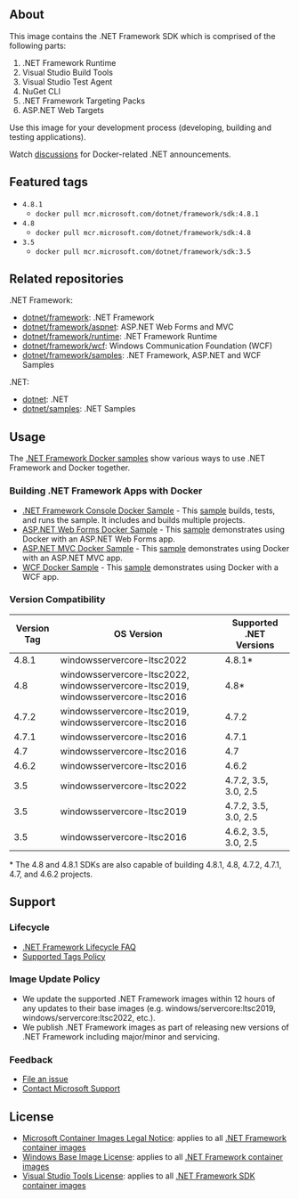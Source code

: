 ## About

This image contains the .NET Framework SDK which is comprised of the following parts:

1. .NET Framework Runtime
1. Visual Studio Build Tools
1. Visual Studio Test Agent
1. NuGet CLI
1. .NET Framework Targeting Packs
1. ASP.NET Web Targets

Use this image for your development process (developing, building and testing applications).

Watch [discussions](https://github.com/microsoft/dotnet-framework-docker/discussions/categories/announcements) for Docker-related .NET announcements.

## Featured tags

* `4.8.1`
  * `docker pull mcr.microsoft.com/dotnet/framework/sdk:4.8.1`
* `4.8`
  * `docker pull mcr.microsoft.com/dotnet/framework/sdk:4.8`
* `3.5`
  * `docker pull mcr.microsoft.com/dotnet/framework/sdk:3.5`

## Related repositories

.NET Framework:

* [dotnet/framework](https://mcr.microsoft.com/catalog?search=dotnet/framework): .NET Framework
* [dotnet/framework/aspnet](https://mcr.microsoft.com/product/dotnet/framework/aspnet/about): ASP.NET Web Forms and MVC
* [dotnet/framework/runtime](https://mcr.microsoft.com/product/dotnet/framework/runtime/about): .NET Framework Runtime
* [dotnet/framework/wcf](https://mcr.microsoft.com/product/dotnet/framework/wcf/about): Windows Communication Foundation (WCF)
* [dotnet/framework/samples](https://mcr.microsoft.com/product/dotnet/framework/samples/about): .NET Framework, ASP.NET and WCF Samples

.NET:

* [dotnet](https://mcr.microsoft.com/catalog?search=dotnet): .NET
* [dotnet/samples](https://mcr.microsoft.com/product/dotnet/samples/about): .NET Samples

## Usage

The [.NET Framework Docker samples](https://github.com/microsoft/dotnet-framework-docker/blob/main/samples/README.md) show various ways to use .NET Framework and Docker together.

### Building .NET Framework Apps with Docker

* [.NET Framework Console Docker Sample](https://github.com/microsoft/dotnet-framework-docker/tree/main/samples/dotnetapp/README.md) - This [sample](https://github.com/microsoft/dotnet-framework-docker/tree/main/samples/dotnetapp/Dockerfile) builds, tests, and runs the sample. It includes and builds multiple projects.
* [ASP.NET Web Forms Docker Sample](https://github.com/microsoft/dotnet-framework-docker/tree/main/samples/aspnetapp/README.md) - This [sample](https://github.com/microsoft/dotnet-framework-docker/tree/main/samples/aspnetapp/Dockerfile) demonstrates using Docker with an ASP.NET Web Forms app.
* [ASP.NET MVC Docker Sample](https://github.com/microsoft/dotnet-framework-docker/tree/main/samples/aspnetmvcapp/README.md) - This [sample](https://github.com/microsoft/dotnet-framework-docker/tree/main/samples/aspnetmvcapp/Dockerfile) demonstrates using Docker with an ASP.NET MVC app.
* [WCF Docker Sample](https://github.com/microsoft/dotnet-framework-docker/tree/main/samples/wcfapp/README.md) - This [sample](https://github.com/microsoft/dotnet-framework-docker/tree/main/samples/wcfapp/) demonstrates using Docker with a WCF app.

### Version Compatibility

Version Tag | OS Version | Supported .NET Versions
-- | -- | --
4.8.1 | windowsservercore-ltsc2022 | 4.8.1*
4.8 | windowsservercore-ltsc2022, windowsservercore-ltsc2019, windowsservercore-ltsc2016 | 4.8*
4.7.2 | windowsservercore-ltsc2019, windowsservercore-ltsc2016 | 4.7.2
4.7.1 | windowsservercore-ltsc2016 | 4.7.1
4.7 | windowsservercore-ltsc2016 | 4.7
4.6.2 | windowsservercore-ltsc2016 | 4.6.2
3.5 | windowsservercore-ltsc2022 | 4.7.2, 3.5, 3.0, 2.5
3.5 | windowsservercore-ltsc2019 | 4.7.2, 3.5, 3.0, 2.5
3.5 | windowsservercore-ltsc2016 | 4.6.2, 3.5, 3.0, 2.5

\* The 4.8 and 4.8.1 SDKs are also capable of building 4.8.1, 4.8, 4.7.2, 4.7.1, 4.7, and 4.6.2 projects.

## Support

### Lifecycle

* [.NET Framework Lifecycle FAQ](https://support.microsoft.com/help/17455/lifecycle-faq-net-framework)
* [Supported Tags Policy](https://github.com/microsoft/dotnet-framework-docker/blob/main/documentation/supported-tags.md)

### Image Update Policy

* We update the supported .NET Framework images within 12 hours of any updates to their base images (e.g. windows/servercore:ltsc2019, windows/servercore:ltsc2022, etc.).
* We publish .NET Framework images as part of releasing new versions of .NET Framework including major/minor and servicing.

### Feedback

* [File an issue](https://github.com/microsoft/dotnet-framework-docker/issues/new/choose)
* [Contact Microsoft Support](https://support.microsoft.com/contactus/)

## License

* [Microsoft Container Images Legal Notice](https://aka.ms/mcr/osslegalnotice): applies to all [.NET Framework container images](https://mcr.microsoft.com/catalog?search=dotnet/framework)
* [Windows Base Image License](https://learn.microsoft.com/en-us/virtualization/windowscontainers/images-eula): applies to all [.NET Framework container images](https://mcr.microsoft.com/catalog?search=dotnet/framework)
* [Visual Studio Tools License](https://visualstudio.microsoft.com/license-terms/mlt031519/): applies to all [.NET Framework SDK container images](https://mcr.microsoft.com/product/dotnet/framework/sdk/about)
